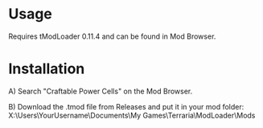 # Usage
Requires tModLoader 0.11.4 and can be found in Mod Browser.

# Installation
A) Search "Craftable Power Cells" on the Mod Browser.

B) Download the .tmod file from Releases and put it in your mod folder: X:\Users\YourUsername\Documents\My Games\Terraria\ModLoader\Mods
